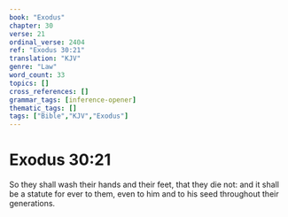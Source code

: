 ```yaml
---
book: "Exodus"
chapter: 30
verse: 21
ordinal_verse: 2404
ref: "Exodus 30:21"
translation: "KJV"
genre: "Law"
word_count: 33
topics: []
cross_references: []
grammar_tags: [inference-opener]
thematic_tags: []
tags: ["Bible","KJV","Exodus"]
---
```


# Exodus 30:21

So they shall wash their hands and their feet, that they die not: and it shall be a statute for ever to them, even to him and to his seed throughout their generations.
